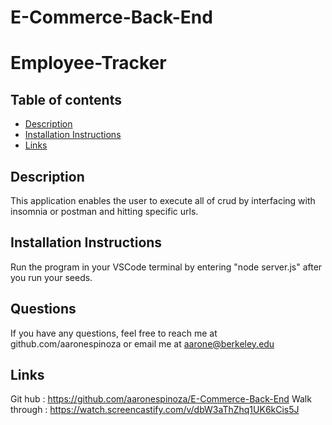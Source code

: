# E-Commerce-Back-End
# Employee-Tracker

## Table of contents
* [Description](#description)
* [Installation Instructions](#Installation-Instructions)
* [Links](#Links)

## Description 
This application enables the user to execute all of crud by interfacing with insomnia or postman and hitting specific urls.
## Installation Instructions
Run the program in your VSCode terminal by entering "node server.js" after you run your seeds.

## Questions
If you have any questions, feel free to reach me at github.com/aaronespinoza or email me at 
aarone@berkeley.edu

## Links 
Git hub : https://github.com/aaronespinoza/E-Commerce-Back-End
Walk through : https://watch.screencastify.com/v/dbW3aThZhq1UK6kCis5J